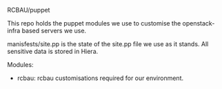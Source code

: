 RCBAU/puppet

This repo holds the puppet modules we use to customise the openstack-infra
based servers we use.

manisfests/site.pp is the state of the site.pp file we use as it stands. All
sensitive data is stored in Hiera.


Modules:
  - rcbau: rcbau customisations required for our environment.

